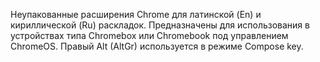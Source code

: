 Неупакованные расширения Chrome для латинской (En) и кириллической (Ru) раскладок.
Предназначены для использования в устройствах типа Chromebox или Chromebook под управлением ChromeOS.
Правый Alt (AltGr) используется в режиме Compose key.
